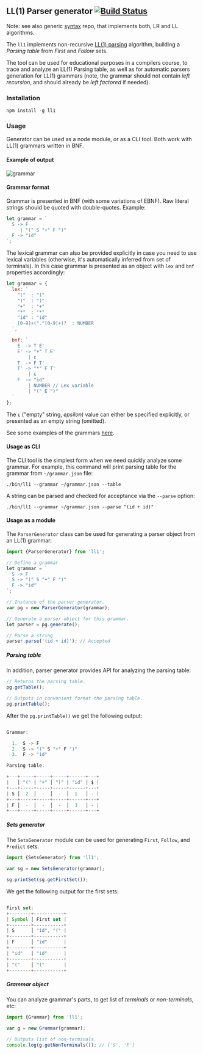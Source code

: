 ## LL(1) Parser generator [![Build Status](https://travis-ci.org/DmitrySoshnikov/ll1.svg?branch=master)](https://travis-ci.org/DmitrySoshnikov/ll1)

Note: see also generic [syntax](https://github.com/DmitrySoshnikov/syntax) repo, that implements both, LR and LL algorithms.

The `ll1` implements non-recursive [LL(1) parsing](https://en.wikipedia.org/wiki/LL_parser) algorithm, building a _Parsing table_ from _First_ and _Follow_ sets.

The tool can be used for educational purposes in a compilers course, to trace and analyze an LL(1) Parsing table, as well as for automatic parsers generation for LL(1) grammars (note, the grammar should not contain _left recursion_, and should already be _left factored_ if needed).

### Installation

```
npm install -g ll1
```

### Usage

Generator can be used as a node module, or as a CLI tool. Both work with LL(1) grammars written in BNF.

#### Example of output

![grammar](http://dmitrysoshnikov.com/wp-content/uploads/2015/09/imageedit_10_9190665297.gif)

#### Grammar format

Grammar is presented in BNF (with some variations of EBNF). Raw literal strings should be quoted with double-quotes. Example:

```javascript
let grammar = `
  S -> F
     | "(" S "+" F ")"
  F -> "id"
`;
```

The lexical grammar can also be provided explicitly in case you need to use lexical variables (otherwise, it's automatically inferred from set of terminals). In this case grammar is presented as an object with `lex` and `bnf` properties accordingly:

```javascript
let grammar = {
  lex: `
    "("  : "("
    ")"  : ")"
    "+"  : "+"
    "*"  : "*"
    "id" : "id"
    [0-9]+("."[0-9]+)?  : NUMBER
  `,

  bnf: `
    E  -> T E'
    E' -> "+" T E'
        | ε
    T  -> F T'
    T' -> "*" F T'
        | ε
    F  -> "id"
        | NUMBER // Lex variable
        | "(" E ")"
  `
};
```

The `ε` ("empty" string, _epsilon_) value can either be specified explicitly, or presented as an empty string (omitted).

See some examples of the grammars [here](https://github.com/DmitrySoshnikov/ll1/blob/master/src/__tests__/test-data.js).

#### Usage as CLI

The CLI tool is the simplest form when we need quickly analyze some grammar. For example, this command will print parsing table for the grammar from `~/grammar.json` file:

```
./bin/ll1 --grammar ~/grammar.json --table
```

A string can be parsed and checked for acceptance via the `--parse` option:

```
./bin/ll1 --grammar ~/grammar.json --parse "(id + id)"
```

#### Usage as a module

The `ParserGenerator` class can be used for generating a parser object from an LL(1) grammar:

```javascript
import {ParserGenerator} from 'll1';

// Define a grammar
let grammar = `
  S -> F
  S -> "(" S "+" F ")"
  F -> "id"
`;

// Instance of the parser generator.
var pg = new ParserGenerator(grammar);

// Generate a parser object for this grammar.
let parser = pg.generate();

// Parse a string
parser.parse('(id + id)'); // Accepted
```

##### Parsing table

In addition, parser generator provides API for analyzing the parsing table:

```javascript
// Returns the parsing table.
pg.getTable();

// Outputs in convenient format the parsing table.
pg.printTable();
```

After the `pg.printTable()` we get the following output:

```javascript

Grammar:

  1.  S -> F
  2.  S -> "(" S "+" F ")"
  3.  F -> "id"

Parsing table:

+---+-----+-----+-----+------+---+
|   │ "(" │ "+" │ ")" │ "id" │ $ |
+---+-----+-----+-----+------+---+
| S │  2  │  -  │  -  │  1   │ - |
+---+-----+-----+-----+------+---+
| F │  -  │  -  │  -  │  3   │ - |
+---+-----+-----+-----+------+---+

```

##### Sets generator

The `SetsGenerator` module can be used for generating `First`, `Follow`, and `Predict` sets.

```javascript
import {SetsGenerator} from 'll1';

var sg = new SetsGenerator(grammar);

sg.printSet(sg.getFirstSet());
```

We get the following output for the first sets:

```javascript

First set:
+--------+-----------+
| Symbol │ First set |
+--------+-----------+
| S      │ "id", "(" |
+--------+-----------+
| F      │ "id"      |
+--------+-----------+
| "id"   │ "id"      |
+--------+-----------+
| "("    │ "("       |
+--------+-----------+

```

##### Grammar object

You can analyze grammar's parts, to get list of _terminals_ or _non-terminals_, etc:

```javascript
import {Grammar} from 'll1';

var g = new Grammar(grammar);

// Outputs list of non-terminals.
console.log(g.getNonTerminals()); // ['S', 'F']
```

